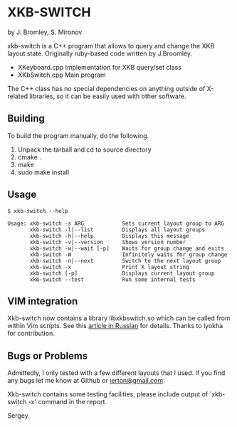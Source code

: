 XKB-SWITCH 
===========
by J. Bromley, S. Mironov

xkb-switch is a C++ program that allows to query and change the XKB layout state.
Originally ruby-based code written by J.Broomley.

* XKeyboard.cpp  Implementation for XKB query/set class
* XKbSwitch.cpp  Main program

The C++ class has no special dependencies on anything outside of
X-related libraries, so it can be easily used with other software.

Building
--------

To build the program manually, do the following.

1. Unpack the tarball and cd to source directory
2. cmake .
3. make
4. sudo make install

Usage
-----

	$ xkb-switch --help

	Usage: xkb-switch -s ARG            Sets current layout group to ARG
	       xkb-switch -l|--list         Displays all layout groups
	       xkb-switch -h|--help         Displays this message
	       xkb-switch -v|--version      Shows version number
	       xkb-switch -w|--wait [-p]    Waits for group change and exits
	       xkb-switch -W                Infinitely waits for group change
	       xkb-switch -n|--next         Switch to the next layout group
           xkb-switch -x                Print X layout string
	       xkb-switch [-p]              Displays current layout group
	       xkb-switch --test            Run some internal tests

VIM integration
---------------

Xkb-switch now contains a library libxkbswitch.so which can be called from
within Vim scripts. See this [article in Russian](http://lin-techdet.blogspot.ru/2012/12/vim-xkb-switch-libcall.html) for details. Thanks to lyokha for contribution.

Bugs or Problems
----------------

Admittedly, I only tested with a few different layouts that I used. If you find
any bugs let me know at Github or ierton@gmail.com. 

Xkb-switch contains some testing facilities, please include output of
`xkb-switch -x' command in the report.

Sergey.

